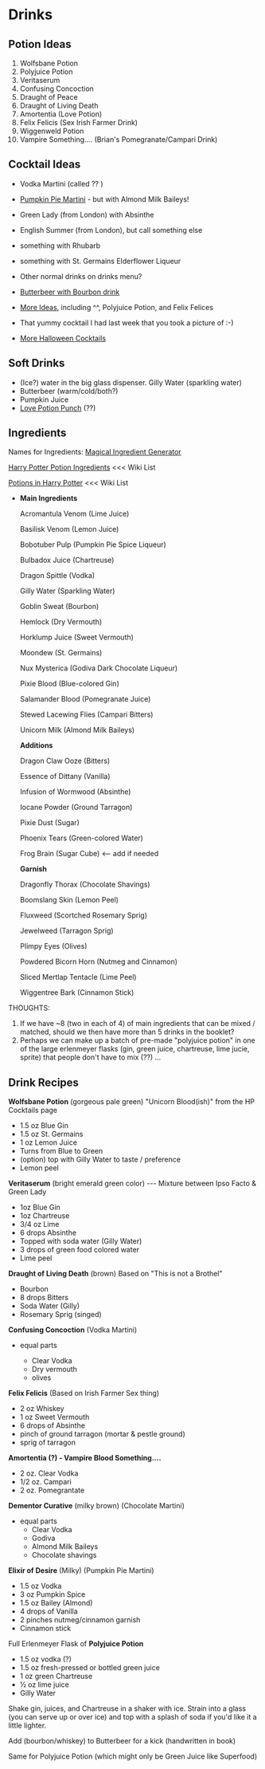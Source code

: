 # Drinks

## Potion Ideas

1. Wolfsbane Potion
2. Polyjuice Potion
3. Veritaserum
4. Confusing Concoction
5. Draught of Peace
6. Draught of Living Death
7. Amortentia (Love Potion)
8. Felix Felicis (Sex Irish Farmer Drink)
9. Wiggenweld Potion
10. Vampire Something....  (Brian's Pomegranate/Campari Drink)

## Cocktail Ideas

- Vodka Martini (called ?? )
- [Pumpkin Pie Martini](https://www.allrecipes.com/recipe/180314/pumpkin-spice-martini/) - but with Almond Milk Baileys! 
- Green Lady (from London) with Absinthe
- English Summer (from London), but call something else
- something with Rhubarb
- something with St. Germains Elderflower Liqueur
- Other normal drinks on drinks menu?
- [Butterbeer with Bourbon drink](https://www.buzzfeed.com/rachelysanders/harry-potter-and-the-night-he-wont-remember)
- [More Ideas](https://www.buzzfeed.com/rachelysanders/harry-potter-and-the-night-he-wont-remember), including ^^, Polyjuice Potion, and Felix Felices

- That yummy cocktail I had last week that you took a picture of :-)
- [More Halloween Cocktails](https://delishably.com/beverages/halloween-cocktails)

## Soft Drinks

- (Ice?) water in the big glass dispenser. Gilly Water (sparkling water)
- Butterbeer  (warm/cold/both?)
- Pumpkin Juice
- [Love Potion Punch](https://www.buzzfeed.com/rachelysanders/amortentia-love-potion-punch#.aloZJG7pbr) (??)

## Ingredients


Names for Ingredients:  [Magical Ingredient Generator](http://www.dungeonsandtaverns.com/magical-ingredients/)

[Harry Potter Potion Ingredients](http://harrypotter.wikia.com/wiki/Category:Potion_ingredients) <<< Wiki List

[Potions in Harry Potter](https://en.wikipedia.org/wiki/Potions_in_Harry_Potter) <<< Wiki List 

- **Main Ingredients**

  Acromantula Venom (Lime Juice) 

  Basilisk Venom (Lemon Juice)

  Bobotuber Pulp (Pumpkin Pie Spice Liqueur)

  Bulbadox Juice (Chartreuse)

  Dragon Spittle (Vodka)

  Gilly Water (Sparkling Water)

  Goblin Sweat (Bourbon)

  Hemlock (Dry Vermouth)

  Horklump Juice (Sweet Vermouth)

  Moondew (St. Germains)

  Nux Mysterica (Godiva Dark Chocolate Liqueur)

  Pixie Blood (Blue-colored Gin)

  Salamander Blood (Pomegranate Juice)

  Stewed Lacewing Flies (Campari Bitters)

  Unicorn Milk (Almond Milk Baileys)



  **Additions**

  Dragon Claw Ooze (Bitters)

  Essence of Dittany (Vanilla)

  Infusion of Wormwood (Absinthe)

  Iocane Powder (Ground Tarragon)

  Pixie Dust (Sugar)

  Phoenix Tears (Green-colored Water)

 

  Frog Brain (Sugar Cube)  <-- add if needed





  **Garnish**

  Dragonfly Thorax (Chocolate Shavings)

  Boomslang Skin (Lemon Peel)

  Fluxweed (Scortched Rosemary Sprig)

  Jewelweed (Tarragon Sprig)

  Plimpy Eyes (Olives) 

  Powdered Bicorn Horn (Nutmeg and Cinnamon)

  Sliced Mertlap Tentacle (Lime Peel)

  Wiggentree Bark (Cinnamon Stick)



THOUGHTS:

1. If we have ~8 (two in each of 4) of main ingredients that can be mixed / matched, should we then have more than 5 drinks in the booklet?
2. Perhaps we can make up a batch of pre-made "polyjuice potion" in one of the large erlenmeyer flasks (gin, green juice, chartreuse, lime jucie, sprite) that people don't have to mix (??) ... 



## Drink Recipes

**Wolfsbane Potion** (gorgeous pale green)
"Unicorn Blood(ish)" from the HP Cocktails page

- 1.5 oz Blue Gin
- 1.5 oz St. Germains
- 1 oz Lemon Juice
- Turns from Blue to Green
- (option) top with Gilly Water to taste / preference
- Lemon peel



**Veritaserum** (bright emerald green color)  ---
Mixture between Ipso Facto & Green Lady

- 1oz Blue Gin
- 1oz Chartreuse
- 3/4 oz Lime
- 6 drops Absinthe
- Topped with soda water (Gilly Water)
- 3 drops of green food colored water
- Lime peel 



**Draught of Living Death**  (brown)
Based on "This is not a Brothel"

- Bourbon
- 8 drops Bitters
- Soda Water (Gilly) 
- Rosemary Sprig (singed)



**Confusing Concoction** 
(Vodka Martini)

- equal parts

  - Clear Vodka
  - Dry vermouth
  - olives


**Felix Felicis**
(Based on Irish Farmer Sex thing)

- 2 oz Whiskey
- 1 oz Sweet Vermouth
- 6 drops of Absinthe
- pinch of ground tarragon (mortar & pestle ground)
- sprig of tarragon



**Amortentia (?) - Vampire Blood Something....**

- 2 oz. Clear Vodka
- 1/2 oz. Campari
- 2 oz. Pomegrantate 



**Dementor Curative** (milky brown)
(Chocolate Martini)

- equal parts
  - Clear Vodka 
  - Godiva
  - Almond Milk Baileys
  - Chocolate shavings



**Elixir of Desire** (Milky)
(Pumpkin Pie Martini) 

- 1.5 oz Vodka
- 3 oz Pumpkin Spice
- 1.5 oz Bailey (Almond)
- 4 drops of Vanilla
- 2 pinches nutmeg/cinnamon garnish
- Cinnamon stick









Full Erlenmeyer Flask of **Polyjuice Potion**

- 1.5 oz vodka (?)
- 1.5 oz fresh-pressed or bottled green juice
- 1 oz green Chartreuse
- ½ oz lime juice
- Gilly Water

Shake gin, juices, and Chartreuse in a shaker with ice. Strain into a glass (you can serve up or over ice) and top with a splash of soda if you'd like it a little lighter.



Add (bourbon/whiskey) to Butterbeer for a kick (handwritten in book)

Same for Polyjuice Potion (which might only be Green Juice like Superfood)